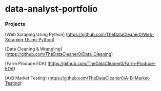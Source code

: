 # data-analyst-portfolio

### Projects
[Web Scraping Using Python] (https://github.com/TheDataCleaner0/Web-Scraping-Using-Python)

[Data Cleaning & Wrangling] (https://github.com/TheDataCleaner0/Data_Cleaning)

[Farm Produce EDA] (https://github.com/TheDataCleaner0/Farm-Produce-EDA)

[A/B Market Testing] (https://github.com/TheDataCleaner0/A-B-Market-Testing)
